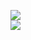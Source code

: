 [![](https://img.shields.io/badge/Made%20With-Github%20Spray-lightgrey.svg?style=for-the-badge&logo=github)](https://github.com/Annihil/github-spray#25159)  
[![](https://i.imgur.com/2DrTn0Z.gif)](https://github.com/Annihil/github-spray)